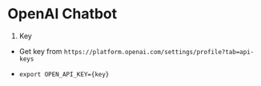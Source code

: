 OpenAI Chatbot
===============================

1. Key
* Get key from `https://platform.openai.com/settings/profile?tab=api-keys`

* ```export OPEN_API_KEY={key}```



